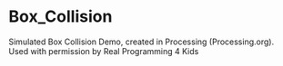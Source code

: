 # Box_Collision
Simulated Box Collision Demo, created in Processing (Processing.org). Used with permission by Real Programming 4 Kids
